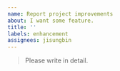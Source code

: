 ```yaml
---
name: Report project improvements
about: I want some feature.
title: ''
labels: enhancement
assignees: jisungbin
---
```


> Please write in detail.
